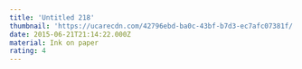 ```yaml
---
title: 'Untitled 218'
thumbnail: 'https://ucarecdn.com/42796ebd-ba0c-43bf-b7d3-ec7afc07381f/'
date: 2015-06-21T21:14:22.000Z
material: Ink on paper
rating: 4
---
```

